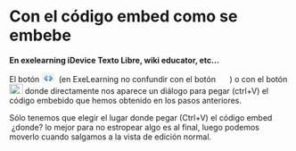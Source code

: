 
# Con el código embed como se embebe

**En exelearning iDevice Texto Libre, wiki educator, etc...**

El botón <img src="img/botonembed1.png" width="23" height="17" />  (en ExeLearning no confundir con el botón <img src="botonembed2.png" width="21" height="16" />) o con el botón <img src="botonembed4.png" width="24" height="18" /> donde directamente nos aparece un diálogo para pegar (ctrl+V) el código embebido que hemos obtenido en los pasos anteriores.

Sólo tenemos que elegir el lugar donde pegar (Ctrl+V) el código embed  ¿donde? lo mejor para no estropear algo es al final, luego podemos moverlo cuando salgamos a la vista de edición normal.
